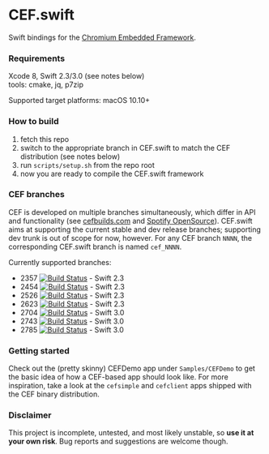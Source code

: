 # CEF.swift

Swift bindings for the [Chromium Embedded Framework](https://bitbucket.org/chromiumembedded/cef/).

### Requirements

Xcode 8, Swift 2.3/3.0 (see notes below)<br/>
tools: cmake, jq, p7zip

Supported target platforms: macOS 10.10+

### How to build

1. fetch this repo
2. switch to the appropriate branch in CEF.swift to match the CEF distribution (see notes below)
3. run `scripts/setup.sh` from the repo root
4. now you are ready to compile the CEF.swift framework

### CEF branches

CEF is developed on multiple branches simultaneously, which differ in API and functionality (see [cefbuilds.com](https://cefbuilds.com) and [Spotify OpenSource](http://opensource.spotify.com/cefbuilds/index.html)). CEF.swift aims at supporting the current stable and dev release branches; supporting dev trunk is out of scope for now, however. For any CEF branch `NNNN`, the corresponding CEF.swift branch is named `cef_NNNN`.

Currently supported branches: 

- 2357 [![Build Status](https://travis-ci.org/lvsti/CEF.swift.svg?branch=cef_2357)](https://travis-ci.org/lvsti/CEF.swift) - Swift 2.3
- 2454 [![Build Status](https://travis-ci.org/lvsti/CEF.swift.svg?branch=cef_2454)](https://travis-ci.org/lvsti/CEF.swift) - Swift 2.3
- 2526 [![Build Status](https://travis-ci.org/lvsti/CEF.swift.svg?branch=cef_2526)](https://travis-ci.org/lvsti/CEF.swift) - Swift 2.3
- 2623 [![Build Status](https://travis-ci.org/lvsti/CEF.swift.svg?branch=cef_2623)](https://travis-ci.org/lvsti/CEF.swift) - Swift 2.3
- 2704 [![Build Status](https://travis-ci.org/lvsti/CEF.swift.svg?branch=cef_2704)](https://travis-ci.org/lvsti/CEF.swift) - Swift 3.0
- 2743 [![Build Status](https://travis-ci.org/lvsti/CEF.swift.svg?branch=cef_2743)](https://travis-ci.org/lvsti/CEF.swift) - Swift 3.0
- 2785 [![Build Status](https://travis-ci.org/lvsti/CEF.swift.svg?branch=cef_2785)](https://travis-ci.org/lvsti/CEF.swift) - Swift 3.0

### Getting started

Check out the (pretty skinny) CEFDemo app under `Samples/CEFDemo` to get the basic idea of how a CEF-based app should look like. For more inspiration, take a look at the `cefsimple` and `cefclient` apps shipped with the CEF binary distribution.

### Disclaimer

This project is incomplete, untested, and most likely unstable, so **use it at your own risk**. Bug reports and suggestions are welcome though.
